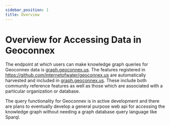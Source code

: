 ```yaml
---
sidebar_position: 1
title: Overview
---
```


# Overview for Accessing Data in Geoconnex

The endpoint at which users can make knowledge graph queries for Geoconnex data is [graph.geoconnex.us](https://graph.geoconnex.us/).
The features registered in https://github.com/internetofwater/geoconnex.us are automatically harvested and included in [graph.geoconnex.us](https://graph.geoconnex.us). These include both community reference features as well as those which are associated with a particular organization or database.

The query functionality for Geoconnex is in active development and there are plans to eventually develop a general purpose web api for accessing the knowledge graph without needing a graph database query language like Sparql.
